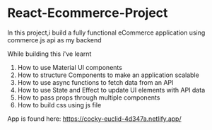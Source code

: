 # React-Ecommerce-Project
In this project,i build a fully functional eCommerce application using commerce.js api as my backend

While building this i've learnt
1. How to use Material UI components
2. How to structure Components to make an application scalable
3. How to use async functions to fetch data from an API
4. How to use State and Effect to update UI elements with API data
5. How to pass props through multiple components
6. How to build css using js file

App is found here: https://cocky-euclid-4d347a.netlify.app/
